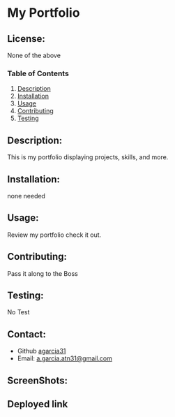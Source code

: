 # My Portfolio
  ## License:
  None of the above
  ### Table of Contents
  1. [Description](#description)
  2. [Installation](#installation)
  3. [Usage](#usage)
  4. [Contributing](#contributing)
  5. [Testing](#testing)

  ## Description:
  This is my portfolio displaying projects, skills, and more. 
  ## Installation:
  none needed
  ## Usage:
  Review my portfolio check it out. 
  ## Contributing:
  Pass it along to the Boss
  ## Testing:
  No Test
  ## Contact:
  - Github [agarcia31](https://github.com/agarcia31)
  - Email: [a.garcia.atn31@gmail.com](mailto:a.garcia.atn31@gmail.com)
  ## ScreenShots:

  ## Deployed link
 

